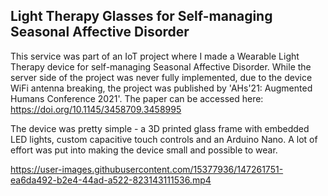 ## Light Therapy Glasses for Self-managing Seasonal Affective Disorder
This service was part of an IoT project where I made a Wearable Light Therapy device for self-managing Seasonal Affective Disorder. While the server side of the project was never fully implemented, due to the device WiFi antenna breaking, the project was published by 'AHs'21: Augmented Humans Conference 2021'. The paper can be accessed here: https://doi.org/10.1145/3458709.3458995

The device was pretty simple - a 3D printed glass frame with embedded LED lights, custom capacitive touch controls and an Arduino Nano. A lot of effort was put into making the device small and possible to wear. 

https://user-images.githubusercontent.com/15377936/147261751-ea6da492-b2e4-44ad-a522-823143111536.mp4

